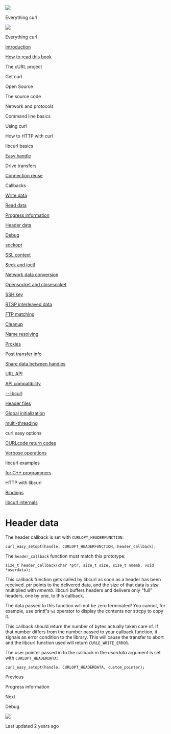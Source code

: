 <a href="../../index.html" class="link-a079aa82--primary-53a25e66--logoLink-10d08504"></a>

<img src="https://gblobscdn.gitbook.com/orgs%2F-LxuH0qSm4xO9nWfEBlB%2Favatar.png?alt=media" class="image-67b14f24--avatar-1c1d03ec" />

<span class="text-4505230f--UIH400-4e41e82a--textContentFamily-49a318e1--spaceNameText-677c2969">Everything curl</span>

<a href="../../index.html" class="link-a079aa82--primary-53a25e66--logoLink-10d08504"></a>

<img src="https://gblobscdn.gitbook.com/orgs%2F-LxuH0qSm4xO9nWfEBlB%2Favatar.png?alt=media" class="image-67b14f24--avatar-1c1d03ec" />

<span class="text-4505230f--UIH400-4e41e82a--textContentFamily-49a318e1--spaceNameText-677c2969">Everything curl</span>

<a href="../../index.html" class="navButton-94f2579c--navButtonClickable-161b88ca"><span class="text-4505230f--UIH300-2063425d--textContentFamily-49a318e1--navButtonLabel-14a4968f">Introduction</span></a>

<a href="../../how-to-read.html" class="navButton-94f2579c--navButtonClickable-161b88ca"><span class="text-4505230f--UIH300-2063425d--textContentFamily-49a318e1--navButtonLabel-14a4968f">How to read this book</span></a>

<span class="text-4505230f--UIH300-2063425d--textContentFamily-49a318e1--navButtonLabel-14a4968f">The cURL project</span>

<span class="text-4505230f--UIH300-2063425d--textContentFamily-49a318e1--navButtonLabel-14a4968f">Get curl</span>

<span class="text-4505230f--UIH300-2063425d--textContentFamily-49a318e1--navButtonLabel-14a4968f">Open Source</span>

<span class="text-4505230f--UIH300-2063425d--textContentFamily-49a318e1--navButtonLabel-14a4968f">The source code</span>

<span class="text-4505230f--UIH300-2063425d--textContentFamily-49a318e1--navButtonLabel-14a4968f">Network and protocols</span>

<span class="text-4505230f--UIH300-2063425d--textContentFamily-49a318e1--navButtonLabel-14a4968f">Command line basics</span>

<span class="text-4505230f--UIH300-2063425d--textContentFamily-49a318e1--navButtonLabel-14a4968f">Using curl</span>

<span class="text-4505230f--UIH300-2063425d--textContentFamily-49a318e1--navButtonLabel-14a4968f">How to HTTP with curl</span>

<span class="text-4505230f--UIH300-2063425d--textContentFamily-49a318e1--navButtonLabel-14a4968f">libcurl basics</span>

<a href="../easyhandle.html" class="navButton-94f2579c--pageItemWithChildrenNested-2c5d8183--navButtonClickable-161b88ca"><span class="text-4505230f--UIH300-2063425d--textContentFamily-49a318e1--navButtonLabel-14a4968f">Easy handle</span></a>

<span class="text-4505230f--UIH300-2063425d--textContentFamily-49a318e1--navButtonLabel-14a4968f">Drive transfers</span>

<a href="../connectionreuse.html" class="navButton-94f2579c--pageItemWithChildrenNested-2c5d8183--navButtonClickable-161b88ca"><span class="text-4505230f--UIH300-2063425d--textContentFamily-49a318e1--navButtonLabel-14a4968f">Connection reuse</span></a>

<span class="text-4505230f--UIH300-2063425d--textContentFamily-49a318e1--navButtonLabel-14a4968f">Callbacks</span>

<a href="write.html" class="navButton-94f2579c--pageItemWithChildrenNested-2c5d8183--navButtonClickable-161b88ca"><span class="text-4505230f--UIH300-2063425d--textContentFamily-49a318e1--navButtonLabel-14a4968f">Write data</span></a>

<a href="read.html" class="navButton-94f2579c--pageItemWithChildrenNested-2c5d8183--navButtonClickable-161b88ca"><span class="text-4505230f--UIH300-2063425d--textContentFamily-49a318e1--navButtonLabel-14a4968f">Read data</span></a>

<a href="progress.html" class="navButton-94f2579c--pageItemWithChildrenNested-2c5d8183--navButtonClickable-161b88ca"><span class="text-4505230f--UIH300-2063425d--textContentFamily-49a318e1--navButtonLabel-14a4968f">Progress information</span></a>

<a href="header.html" class="navButton-94f2579c--pageItemWithChildrenNested-2c5d8183--navButtonClickable-161b88ca--navButtonOpened-6a88552e"><span class="text-4505230f--UIH300-2063425d--textContentFamily-49a318e1--navButtonLabel-14a4968f">Header data</span></a>

<a href="debug.html" class="navButton-94f2579c--pageItemWithChildrenNested-2c5d8183--navButtonClickable-161b88ca"><span class="text-4505230f--UIH300-2063425d--textContentFamily-49a318e1--navButtonLabel-14a4968f">Debug</span></a>

<a href="sockopt.html" class="navButton-94f2579c--pageItemWithChildrenNested-2c5d8183--navButtonClickable-161b88ca"><span class="text-4505230f--UIH300-2063425d--textContentFamily-49a318e1--navButtonLabel-14a4968f">sockopt</span></a>

<a href="sslcontext.html" class="navButton-94f2579c--pageItemWithChildrenNested-2c5d8183--navButtonClickable-161b88ca"><span class="text-4505230f--UIH300-2063425d--textContentFamily-49a318e1--navButtonLabel-14a4968f">SSL context</span></a>

<a href="seek.html" class="navButton-94f2579c--pageItemWithChildrenNested-2c5d8183--navButtonClickable-161b88ca"><span class="text-4505230f--UIH300-2063425d--textContentFamily-49a318e1--navButtonLabel-14a4968f">Seek and ioctl</span></a>

<a href="conversions.html" class="navButton-94f2579c--pageItemWithChildrenNested-2c5d8183--navButtonClickable-161b88ca"><span class="text-4505230f--UIH300-2063425d--textContentFamily-49a318e1--navButtonLabel-14a4968f">Network data conversion</span></a>

<a href="openclosesocket.html" class="navButton-94f2579c--pageItemWithChildrenNested-2c5d8183--navButtonClickable-161b88ca"><span class="text-4505230f--UIH300-2063425d--textContentFamily-49a318e1--navButtonLabel-14a4968f">Opensocket and closesocket</span></a>

<a href="sshkey.html" class="navButton-94f2579c--pageItemWithChildrenNested-2c5d8183--navButtonClickable-161b88ca"><span class="text-4505230f--UIH300-2063425d--textContentFamily-49a318e1--navButtonLabel-14a4968f">SSH key</span></a>

<a href="rtsp.html" class="navButton-94f2579c--pageItemWithChildrenNested-2c5d8183--navButtonClickable-161b88ca"><span class="text-4505230f--UIH300-2063425d--textContentFamily-49a318e1--navButtonLabel-14a4968f">RTSP interleaved data</span></a>

<a href="ftpmatch.html" class="navButton-94f2579c--pageItemWithChildrenNested-2c5d8183--navButtonClickable-161b88ca"><span class="text-4505230f--UIH300-2063425d--textContentFamily-49a318e1--navButtonLabel-14a4968f">FTP matching</span></a>

<a href="../cleanup.html" class="navButton-94f2579c--pageItemWithChildrenNested-2c5d8183--navButtonClickable-161b88ca"><span class="text-4505230f--UIH300-2063425d--textContentFamily-49a318e1--navButtonLabel-14a4968f">Cleanup</span></a>

<a href="../names.html" class="navButton-94f2579c--pageItemWithChildrenNested-2c5d8183--navButtonClickable-161b88ca"><span class="text-4505230f--UIH300-2063425d--textContentFamily-49a318e1--navButtonLabel-14a4968f">Name resolving</span></a>

<a href="../proxies.html" class="navButton-94f2579c--pageItemWithChildrenNested-2c5d8183--navButtonClickable-161b88ca"><span class="text-4505230f--UIH300-2063425d--textContentFamily-49a318e1--navButtonLabel-14a4968f">Proxies</span></a>

<a href="../getinfo.html" class="navButton-94f2579c--pageItemWithChildrenNested-2c5d8183--navButtonClickable-161b88ca"><span class="text-4505230f--UIH300-2063425d--textContentFamily-49a318e1--navButtonLabel-14a4968f">Post transfer info</span></a>

<a href="../sharing.html" class="navButton-94f2579c--pageItemWithChildrenNested-2c5d8183--navButtonClickable-161b88ca"><span class="text-4505230f--UIH300-2063425d--textContentFamily-49a318e1--navButtonLabel-14a4968f">Share data between handles</span></a>

<a href="../url.html" class="navButton-94f2579c--pageItemWithChildrenNested-2c5d8183--navButtonClickable-161b88ca"><span class="text-4505230f--UIH300-2063425d--textContentFamily-49a318e1--navButtonLabel-14a4968f">URL API</span></a>

<a href="../api.html" class="navButton-94f2579c--pageItemWithChildrenNested-2c5d8183--navButtonClickable-161b88ca"><span class="text-4505230f--UIH300-2063425d--textContentFamily-49a318e1--navButtonLabel-14a4968f">API compatibility</span></a>

<a href="../libcurl.html" class="navButton-94f2579c--pageItemWithChildrenNested-2c5d8183--navButtonClickable-161b88ca"><span class="text-4505230f--UIH300-2063425d--textContentFamily-49a318e1--navButtonLabel-14a4968f">--libcurl</span></a>

<a href="../headers.html" class="navButton-94f2579c--pageItemWithChildrenNested-2c5d8183--navButtonClickable-161b88ca"><span class="text-4505230f--UIH300-2063425d--textContentFamily-49a318e1--navButtonLabel-14a4968f">Header files</span></a>

<a href="../globalinit.html" class="navButton-94f2579c--pageItemWithChildrenNested-2c5d8183--navButtonClickable-161b88ca"><span class="text-4505230f--UIH300-2063425d--textContentFamily-49a318e1--navButtonLabel-14a4968f">Global initialization</span></a>

<a href="../threading.html" class="navButton-94f2579c--pageItemWithChildrenNested-2c5d8183--navButtonClickable-161b88ca"><span class="text-4505230f--UIH300-2063425d--textContentFamily-49a318e1--navButtonLabel-14a4968f">multi-threading</span></a>

<span class="text-4505230f--UIH300-2063425d--textContentFamily-49a318e1--navButtonLabel-14a4968f">curl easy options</span>

<a href="../curlcode.html" class="navButton-94f2579c--pageItemWithChildrenNested-2c5d8183--navButtonClickable-161b88ca"><span class="text-4505230f--UIH300-2063425d--textContentFamily-49a318e1--navButtonLabel-14a4968f">CURLcode return codes</span></a>

<a href="../verbose.html" class="navButton-94f2579c--pageItemWithChildrenNested-2c5d8183--navButtonClickable-161b88ca"><span class="text-4505230f--UIH300-2063425d--textContentFamily-49a318e1--navButtonLabel-14a4968f">Verbose operations</span></a>

<span class="text-4505230f--UIH300-2063425d--textContentFamily-49a318e1--navButtonLabel-14a4968f">libcurl examples</span>

<a href="../cplusplus.html" class="navButton-94f2579c--pageItemWithChildrenNested-2c5d8183--navButtonClickable-161b88ca"><span class="text-4505230f--UIH300-2063425d--textContentFamily-49a318e1--navButtonLabel-14a4968f">for C++ programmers</span></a>

<span class="text-4505230f--UIH300-2063425d--textContentFamily-49a318e1--navButtonLabel-14a4968f">HTTP with libcurl</span>

<a href="../../bindings.html" class="navButton-94f2579c--navButtonClickable-161b88ca"><span class="text-4505230f--UIH300-2063425d--textContentFamily-49a318e1--navButtonLabel-14a4968f">Bindings</span></a>

<a href="../../internals.html" class="navButton-94f2579c--navButtonClickable-161b88ca"><span class="text-4505230f--UIH300-2063425d--textContentFamily-49a318e1--navButtonLabel-14a4968f">libcurl internals</span></a>

<a href="../../bookindex.html" class="navButton-94f2579c--navButtonClickable-161b88ca"><span class="text-4505230f--UIH300-2063425d--textContentFamily-49a318e1--navButtonLabel-14a4968f"></span></a>

<a href="https://www.gitbook.com/?utm_source=content&amp;utm_medium=trademark&amp;utm_campaign=curl-1" class="reset-3c756112--trademark-a8da4b94"></a>

<span class="text-4505230f--TextH200-a3425406--textUIFamily-5ebd8e40"></span>

# <span class="text-4505230f--DisplayH900-bfb998fa--textContentFamily-49a318e1">Header data</span>

<span class="text-4505230f--UIH300-2063425d--textUIFamily-5ebd8e40--text-8ee2c8b2"></span>

<span class="text-4505230f--TextH400-3033861f--textContentFamily-49a318e1"><span data-key="15d1553a0d5545a78dcd38431a5272ff"><span data-offset-key="15d1553a0d5545a78dcd38431a5272ff:0">The header callback is set with </span><span data-offset-key="15d1553a0d5545a78dcd38431a5272ff:1">`CURLOPT_HEADERFUNCTION`</span><span data-offset-key="15d1553a0d5545a78dcd38431a5272ff:2">:</span></span></span>

    curl_easy_setopt(handle, CURLOPT_HEADERFUNCTION, header_callback);

<span class="text-4505230f--TextH400-3033861f--textContentFamily-49a318e1"><span data-key="c506d581dccc4dceb9804d45d06f7453"><span data-offset-key="c506d581dccc4dceb9804d45d06f7453:0">The </span><span data-offset-key="c506d581dccc4dceb9804d45d06f7453:1">`header_callback`</span><span data-offset-key="c506d581dccc4dceb9804d45d06f7453:2"> function must match this prototype:</span></span></span>

    size_t header_callback(char *ptr, size_t size, size_t nmemb, void *userdata);

<span class="text-4505230f--TextH400-3033861f--textContentFamily-49a318e1"><span data-key="c78e5c696b394aea9c83420fbb13a7dc"><span data-offset-key="c78e5c696b394aea9c83420fbb13a7dc:0">This callback function gets called by libcurl as soon as a header has been received. </span><span data-offset-key="c78e5c696b394aea9c83420fbb13a7dc:1">_ptr_</span><span data-offset-key="c78e5c696b394aea9c83420fbb13a7dc:2"> points to the delivered data, and the size of that data is </span><span data-offset-key="c78e5c696b394aea9c83420fbb13a7dc:3">_size_</span><span data-offset-key="c78e5c696b394aea9c83420fbb13a7dc:4"> multiplied with </span><span data-offset-key="c78e5c696b394aea9c83420fbb13a7dc:5">_nmemb_</span><span data-offset-key="c78e5c696b394aea9c83420fbb13a7dc:6">. libcurl buffers headers and delivers only "full" headers, one by one, to this callback.</span></span></span>

<span class="text-4505230f--TextH400-3033861f--textContentFamily-49a318e1"><span data-key="39605924e9c841d6a09df78edea77c19"><span data-offset-key="39605924e9c841d6a09df78edea77c19:0">The data passed to this function will not be zero terminated! You cannot, for example, use printf's </span><span data-offset-key="39605924e9c841d6a09df78edea77c19:1">`%s`</span><span data-offset-key="39605924e9c841d6a09df78edea77c19:2"> operator to display the contents nor strcpy to copy it.</span></span></span>

<span class="text-4505230f--TextH400-3033861f--textContentFamily-49a318e1"><span data-key="ac98f13110964ca48c13b0cc7c78bf15"><span data-offset-key="ac98f13110964ca48c13b0cc7c78bf15:0">This callback should return the number of bytes actually taken care of. If that number differs from the number passed to your callback function, it signals an error condition to the library. This will cause the transfer to abort and the libcurl function used will return </span><span data-offset-key="ac98f13110964ca48c13b0cc7c78bf15:1">`CURLE_WRITE_ERROR`</span><span data-offset-key="ac98f13110964ca48c13b0cc7c78bf15:2">.</span></span></span>

<span class="text-4505230f--TextH400-3033861f--textContentFamily-49a318e1"><span data-key="fabb88d198ad4aaa98a764295b2d0b26"><span data-offset-key="fabb88d198ad4aaa98a764295b2d0b26:0">The user pointer passed in to the callback in the </span><span data-offset-key="fabb88d198ad4aaa98a764295b2d0b26:1">_userdata_</span><span data-offset-key="fabb88d198ad4aaa98a764295b2d0b26:2"> argument is set with </span><span data-offset-key="fabb88d198ad4aaa98a764295b2d0b26:3">`CURLOPT_HEADERDATA`</span><span data-offset-key="fabb88d198ad4aaa98a764295b2d0b26:4">:</span></span></span>

    curl_easy_setopt(handle, CURLOPT_HEADERDATA, custom_pointer);

<a href="progress.html" class="reset-3c756112--card-6570f064--whiteCard-fff091a4--cardPrevious-56a5e674"></a>

<span class="text-4505230f--TextH200-a3425406--textContentFamily-49a318e1">Previous</span>

<span class="text-4505230f--UIH400-4e41e82a--textContentFamily-49a318e1">Progress information</span>

<a href="debug.html" class="reset-3c756112--card-6570f064--whiteCard-fff091a4--cardNext-19241c42"></a>

<span class="text-4505230f--TextH200-a3425406--textContentFamily-49a318e1">Next</span>

<span class="text-4505230f--UIH400-4e41e82a--textContentFamily-49a318e1">Debug</span>

<img src="https://avatars.githubusercontent.com/u/66654881?v=4" class="image-67b14f24--avatar-1c1d03ec" />

<span class="text-4505230f--TextH200-a3425406--textContentFamily-49a318e1">Last updated 2 years ago</span>

<span class="text-4505230f--UIH300-2063425d--textUIFamily-5ebd8e40"></span>
